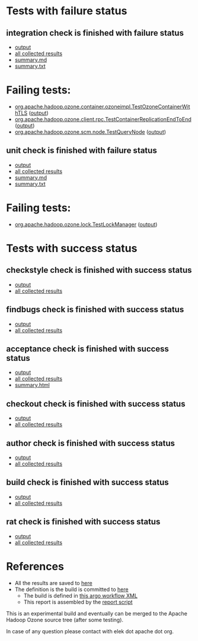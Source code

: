 # Tests with failure status

## integration check is finished with failure status

   * [output](https://raw.githubusercontent.com/elek/ozone-ci/master/pr/pr-hdds-2020-cr4n7/integration/output.log)
   * [all collected results](https://github.com/elek/ozone-ci/tree/master/pr/pr-hdds-2020-cr4n7/integration)
   * [summary.md](https://github.com/elek/ozone-ci/tree/master/pr/pr-hdds-2020-cr4n7/integration/summary.md)
   * [summary.txt](https://github.com/elek/ozone-ci/tree/master/pr/pr-hdds-2020-cr4n7/integration/summary.txt)

# Failing tests: 

 * [org.apache.hadoop.ozone.container.ozoneimpl.TestOzoneContainerWithTLS](hadoop-ozone/integration-test/org.apache.hadoop.ozone.container.ozoneimpl.TestOzoneContainerWithTLS.txt) ([output](hadoop-ozone/integration-test/org.apache.hadoop.ozone.container.ozoneimpl.TestOzoneContainerWithTLS-output.txt/))
 * [org.apache.hadoop.ozone.client.rpc.TestContainerReplicationEndToEnd](hadoop-ozone/integration-test/org.apache.hadoop.ozone.client.rpc.TestContainerReplicationEndToEnd.txt) ([output](hadoop-ozone/integration-test/org.apache.hadoop.ozone.client.rpc.TestContainerReplicationEndToEnd-output.txt/))
 * [org.apache.hadoop.ozone.scm.node.TestQueryNode](hadoop-ozone/integration-test/org.apache.hadoop.ozone.scm.node.TestQueryNode.txt) ([output](hadoop-ozone/integration-test/org.apache.hadoop.ozone.scm.node.TestQueryNode-output.txt/))

## unit check is finished with failure status

   * [output](https://raw.githubusercontent.com/elek/ozone-ci/master/pr/pr-hdds-2020-cr4n7/unit/output.log)
   * [all collected results](https://github.com/elek/ozone-ci/tree/master/pr/pr-hdds-2020-cr4n7/unit)
   * [summary.md](https://github.com/elek/ozone-ci/tree/master/pr/pr-hdds-2020-cr4n7/unit/summary.md)
   * [summary.txt](https://github.com/elek/ozone-ci/tree/master/pr/pr-hdds-2020-cr4n7/unit/summary.txt)

# Failing tests: 

 * [org.apache.hadoop.ozone.lock.TestLockManager](hadoop-hdds/common/org.apache.hadoop.ozone.lock.TestLockManager.txt) ([output](hadoop-hdds/common/org.apache.hadoop.ozone.lock.TestLockManager-output.txt/))


# Tests with success status

## checkstyle check is finished with success status

   * [output](https://raw.githubusercontent.com/elek/ozone-ci/master/pr/pr-hdds-2020-cr4n7/checkstyle/output.log)
   * [all collected results](https://github.com/elek/ozone-ci/tree/master/pr/pr-hdds-2020-cr4n7/checkstyle)


## findbugs check is finished with success status

   * [output](https://raw.githubusercontent.com/elek/ozone-ci/master/pr/pr-hdds-2020-cr4n7/findbugs/output.log)
   * [all collected results](https://github.com/elek/ozone-ci/tree/master/pr/pr-hdds-2020-cr4n7/findbugs)


## acceptance check is finished with success status

   * [output](https://raw.githubusercontent.com/elek/ozone-ci/master/pr/pr-hdds-2020-cr4n7/acceptance/output.log)
   * [all collected results](https://github.com/elek/ozone-ci/tree/master/pr/pr-hdds-2020-cr4n7/acceptance)
   * [summary.html](https://elek.github.io/ozone-ci/pr/pr-hdds-2020-cr4n7/acceptance/summary.html)


## checkout check is finished with success status

   * [output](https://raw.githubusercontent.com/elek/ozone-ci/master/pr/pr-hdds-2020-cr4n7/checkout/output.log)
   * [all collected results](https://github.com/elek/ozone-ci/tree/master/pr/pr-hdds-2020-cr4n7/checkout)


## author check is finished with success status

   * [output](https://raw.githubusercontent.com/elek/ozone-ci/master/pr/pr-hdds-2020-cr4n7/author/output.log)
   * [all collected results](https://github.com/elek/ozone-ci/tree/master/pr/pr-hdds-2020-cr4n7/author)


## build check is finished with success status

   * [output](https://raw.githubusercontent.com/elek/ozone-ci/master/pr/pr-hdds-2020-cr4n7/build/output.log)
   * [all collected results](https://github.com/elek/ozone-ci/tree/master/pr/pr-hdds-2020-cr4n7/build)


## rat check is finished with success status

   * [output](https://raw.githubusercontent.com/elek/ozone-ci/master/pr/pr-hdds-2020-cr4n7/rat/output.log)
   * [all collected results](https://github.com/elek/ozone-ci/tree/master/pr/pr-hdds-2020-cr4n7/rat)




# References

 * All the results are saved to [here](https://github.com/elek/ozone-ci/tree/master/pr/pr-hdds-2020-cr4n7/)
 * The definition is the build is committed to [here](https://github.com/elek/argo-ozone)
    * The build is defined in [this argo workflow XML](https://github.com/elek/argo-ozone/blob/master/ozone-build.yaml)
    * This report is assembled by the [report script](https://github.com/elek/argo-ozone/blob/master/scripts/report.sh)

This is an experimental build and eventually can be merged to the Apache Hadoop Ozone source tree (after some testing).

In case of any question please contact with elek dot apache dot org.
